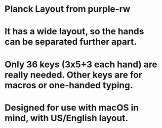 # Planck Layout from purple-rw

# It has a wide layout, so the hands can be separated further apart.
# Only 36 keys (3x5+3 each hand) are really needed. Other keys are for macros or one-handed typing.
# Designed for use with macOS in mind, with US/English layout.

